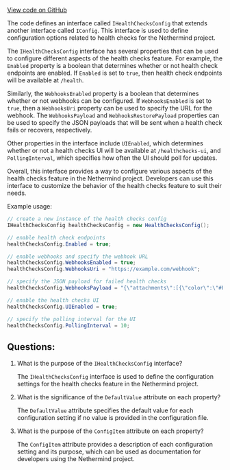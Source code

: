 [View code on GitHub](https://github.com/NethermindEth/nethermind/src/Nethermind/Nethermind.HealthChecks/IHealthChecksConfig.cs)

The code defines an interface called `IHealthChecksConfig` that extends another interface called `IConfig`. This interface is used to define configuration options related to health checks for the Nethermind project. 

The `IHealthChecksConfig` interface has several properties that can be used to configure different aspects of the health checks feature. For example, the `Enabled` property is a boolean that determines whether or not health check endpoints are enabled. If `Enabled` is set to `true`, then health check endpoints will be available at `/health`. 

Similarly, the `WebhooksEnabled` property is a boolean that determines whether or not webhooks can be configured. If `WebhooksEnabled` is set to `true`, then a `WebhooksUri` property can be used to specify the URL for the webhook. The `WebhooksPayload` and `WebhooksRestorePayload` properties can be used to specify the JSON payloads that will be sent when a health check fails or recovers, respectively. 

Other properties in the interface include `UIEnabled`, which determines whether or not a health checks UI will be available at `/healthchecks-ui`, and `PollingInterval`, which specifies how often the UI should poll for updates. 

Overall, this interface provides a way to configure various aspects of the health checks feature in the Nethermind project. Developers can use this interface to customize the behavior of the health checks feature to suit their needs. 

Example usage:

```csharp
// create a new instance of the health checks config
IHealthChecksConfig healthChecksConfig = new HealthChecksConfig();

// enable health check endpoints
healthChecksConfig.Enabled = true;

// enable webhooks and specify the webhook URL
healthChecksConfig.WebhooksEnabled = true;
healthChecksConfig.WebhooksUri = "https://example.com/webhook";

// specify the JSON payload for failed health checks
healthChecksConfig.WebhooksPayload = "{\"attachments\":[{\"color\":\"#FFCC00\",\"pretext\":\"Health Check Status :warning:\",\"fields\":[{\"title\":\"Details\",\"value\":\"More details available at `/healthchecks-ui`\",\"short\":false},{\"title\":\"Description\",\"value\":\"[[DESCRIPTIONS]]\",\"short\":false}]}]}";

// enable the health checks UI
healthChecksConfig.UIEnabled = true;

// specify the polling interval for the UI
healthChecksConfig.PollingInterval = 10;
```
## Questions: 
 1. What is the purpose of the `IHealthChecksConfig` interface?
    
    The `IHealthChecksConfig` interface is used to define the configuration settings for the health checks feature in the Nethermind project.

2. What is the significance of the `DefaultValue` attribute on each property?
    
    The `DefaultValue` attribute specifies the default value for each configuration setting if no value is provided in the configuration file.

3. What is the purpose of the `ConfigItem` attribute on each property?
    
    The `ConfigItem` attribute provides a description of each configuration setting and its purpose, which can be used as documentation for developers using the Nethermind project.